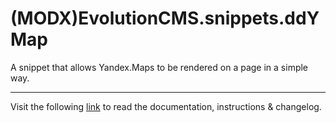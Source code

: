 # (MODX)EvolutionCMS.snippets.ddYMap

A snippet that allows Yandex.Maps to be rendered on a page in a simple way.
___
Visit the following [link](http://code.divandesign.biz/modx/ddymap) to read the documentation, instructions & changelog.